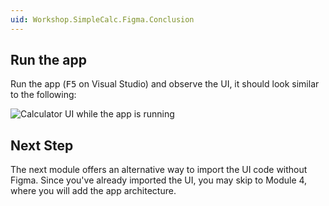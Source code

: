 ```yaml
---
uid: Workshop.SimpleCalc.Figma.Conclusion
---
```


## Run the app

Run the app (<kbd>F5</kbd> on Visual Studio) and observe the UI, it should look similar to the following:

<picture>
  <source media="(prefers-color-scheme: dark)" srcset="../../../art/Dark/app-looks.png">
  <source media="(prefers-color-scheme: light)" srcset="../../../art/Light/app-looks.png">
  <img alt="Calculator UI while the app is running" src="../../../art/Light/app-looks.png">
</picture>

## Next Step

The next module offers an alternative way to import the UI code without Figma. Since you've already imported the UI, you may skip to Module 4, where you will add the app architecture.